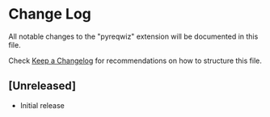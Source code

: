 # Change Log

All notable changes to the "pyreqwiz" extension will be documented in this file.

Check [Keep a Changelog](http://keepachangelog.com/) for recommendations on how to structure this file.

## [Unreleased]

- Initial release